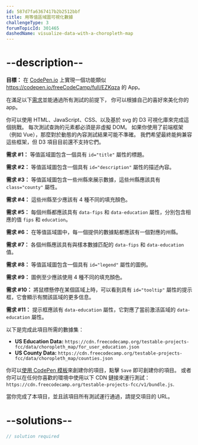 ```yaml
---
id: 587d7fa6367417b2b2512bbf
title: 用等值區域圖可視化數據
challengeType: 3
forumTopicId: 301465
dashedName: visualize-data-with-a-choropleth-map
---
```


# --description--

**目標：** 在 [CodePen.io](https://codepen.io) 上實現一個功能類似 <https://codepen.io/freeCodeCamp/full/EZKqza> 的 App。

在滿足以下[需求](https://en.wikipedia.org/wiki/User_story)並能通過所有測試的前提下， 你可以根據自己的喜好來美化你的 app。

你可以使用 HTML、JavaScript、CSS、以及基於 svg 的 D3 可視化庫來完成這個挑戰。 每次測試查詢的元素都必須是非虛擬 DOM。 如果你使用了前端框架（例如 Vue），那麼對於動態的內容測試結果可能不準確。 我們希望最終能夠兼容這些框架，但 D3 項目目前還不支持它們。

**需求 #1：** 等值區域圖包含一個具有 `id="title"` 屬性的標題。

**需求 #2：** 等值區域圖包含一個具有 `id="description"` 屬性的描述內容。

**需求 #3：** 等值區域圖包含一些州縣來展示數據，這些州縣應該具有 `class="county"` 屬性。

**需求 #4：** 這些州縣至少應該有 4 種不同的填充顏色。

**需求 #5：** 每個州縣都應該具有 `data-fips` 和 `data-education` 屬性，分別包含相應的值 `fips` 和 `education`。

**需求 #6：** 在等值區域圖中，每一個提供的數據點都應該有一個對應的州縣。

**需求 #7：** 各個州縣應該具有與樣本數據匹配的 `data-fips` 和 `data-education` 值。

**需求 #8：** 等值區域圖包含一個具有 `id="legend"` 屬性的圖例。

**需求 #9：** 圖例至少應該使用 4 種不同的填充顏色。

**需求 #10：** 將鼠標懸停在某個區域上時，可以看到具有 `id="tooltip"` 屬性的提示框，它會顯示有關該區域的更多信息。

**需求 #11：** 提示框應該有 `data-education` 屬性，它對應了當前激活區域的 `data-education` 屬性。

以下是完成此項目所需的數據集：

-   **US Education Data:** `https://cdn.freecodecamp.org/testable-projects-fcc/data/choropleth_map/for_user_education.json`
-   **US County Data:** `https://cdn.freecodecamp.org/testable-projects-fcc/data/choropleth_map/counties.json`

你可以<a href='https://codepen.io/pen?template=MJjpwO' target='_blank' rel='nofollow'>使用 CodePen 模板</a>來創建你的項目，點擊 `Save` 即可創建你的項目。 或者你可以在任何你喜歡的環境中使用以下 CDN 鏈接來運行測試：`https://cdn.freecodecamp.org/testable-projects-fcc/v1/bundle.js`.

當你完成了本項目，並且該項目所有測試運行通過，請提交項目的 URL。

# --solutions--

```js
// solution required
```
